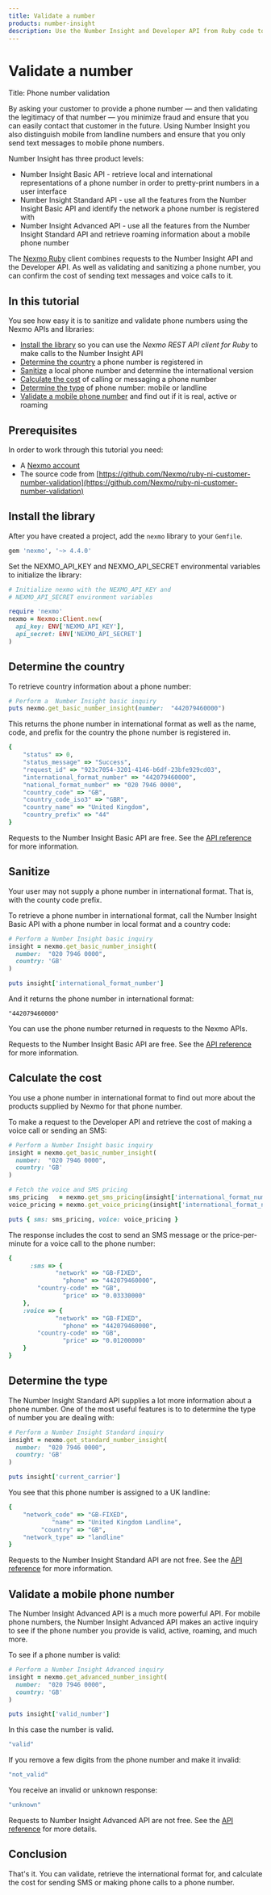```yaml
---
title: Validate a number
products: number-insight
description: Use the Number Insight and Developer API from Ruby code to validate, sanitize and determine the cost to call or message a number.
---
```


# Validate a number

Title: Phone number validation

By asking your customer to provide a phone number — and then validating the legitimacy of that number — you minimize fraud and ensure that you can easily contact that customer in the future. Using Number Insight you also distinguish mobile from landline numbers and ensure that you only send text messages to mobile phone numbers.

Number Insight has three product levels:

* Number Insight Basic API - retrieve local and international representations of a phone number in order to pretty-print numbers in a user interface
* Number Insight Standard API - use all the features from the Number Insight Basic API and identify the network a phone number is registered with
* Number Insight Advanced API - use all the features from the Number Insight Standard API and retrieve roaming information about a mobile phone number

The [Nexmo Ruby](http://github.com/nexmo/nexmo-ruby) client combines requests to the Number Insight API and the Developer API. As well as validating and sanitizing a phone number, you can confirm the cost of sending text messages and voice calls to it.

## In this tutorial

You see how easy it is to sanitize and validate phone numbers using the Nexmo APIs and libraries:

* [Install the library](#install-the-library) so you can use the *Nexmo REST API client for Ruby* to make calls to the Number Insight API
* [Determine the country](#determine-the-country) a phone number is registered in
* [Sanitize](#sanitize) a local phone number and determine the international version
* [Calculate the cost](#calculate-cost) of calling or messaging a phone number
* [Determine the type](#determine-the-type) of phone number: mobile or landline
* [Validate a mobile phone number](#validate-a-number) and find out if it is real, active or roaming

## Prerequisites

In order to work through this tutorial you need:

* A [Nexmo account](https://dashboard.nexmo.com/sign-up)
* The source code from [https://github.com/Nexmo/ruby-ni-customer-number-validation](https://github.com/Nexmo/ruby-ni-customer-number-validation)

## Install the library

After you have created a project, add the `nexmo` library to your `Gemfile`.

````ruby
gem 'nexmo', '~> 4.4.0'
````

Set the NEXMO_API_KEY and NEXMO_API_SECRET environmental variables to initialize the library:

````ruby
# Initialize nexmo with the NEXMO_API_KEY and
# NEXMO_API_SECRET environment variables

require 'nexmo'
nexmo = Nexmo::Client.new(
  api_key: ENV['NEXMO_API_KEY'],
  api_secret: ENV['NEXMO_API_SECRET']
)
````

## Determine the country

To retrieve country information about a phone number:

````ruby
# Perform a  Number Insight basic inquiry
puts nexmo.get_basic_number_insight(number:  "442079460000")
````


This returns the phone number in international format as well as the name, code, and prefix for the country the phone number is registered in.

````ruby
{
    "status" => 0,
    "status_message" => "Success",
    "request_id" => "923c7054-3201-4146-b6df-23bfe929cd03",
    "international_format_number" => "442079460000",
    "national_format_number" => "020 7946 0000",
    "country_code" => "GB",
    "country_code_iso3" => "GBR",
    "country_name" => "United Kingdom",
    "country_prefix" => "44"
}
````

Requests to the Number Insight Basic API are free. See the [API reference](/api/number-insight) for more information.


## Sanitize

Your user may not supply a phone number in international format. That is, with the county code prefix.

To retrieve a phone number in international format, call the Number Insight Basic API with a phone number in local format and a country code:

````ruby
# Perform a Number Insight basic inquiry
insight = nexmo.get_basic_number_insight(
  number:  "020 7946 0000",
  country: 'GB'
)

puts insight['international_format_number']
````

And it returns the phone number in international format:

````
"442079460000"
````

You can use the phone number returned in requests to the Nexmo APIs.

Requests to the Number Insight Basic API are free. See the [API reference](/api/number-insight) for more information.

## Calculate the cost

You use a phone number in international format to find out more about the products supplied by Nexmo for that phone number.

To make a request to the Developer API and retrieve the cost of making a voice call or sending an SMS:

````ruby
# Perform a Number Insight basic inquiry
insight = nexmo.get_basic_number_insight(
  number:  "020 7946 0000",
  country: 'GB'
)

# Fetch the voice and SMS pricing
sms_pricing   = nexmo.get_sms_pricing(insight['international_format_number'])
voice_pricing = nexmo.get_voice_pricing(insight['international_format_number'])

puts { sms: sms_pricing, voice: voice_pricing }
````

The response includes the cost to send an SMS message or the price-per-minute for a voice call to the phone number:

````ruby
{
      :sms => {
             "network" => "GB-FIXED",
               "phone" => "442079460000",
        "country-code" => "GB",
               "price" => "0.03330000"
    },
    :voice => {
             "network" => "GB-FIXED",
               "phone" => "442079460000",
        "country-code" => "GB",
               "price" => "0.01200000"
    }
}
````

<!--
TODO: reactivate when API docs migrated:
  See the (link: tools/developer-api/account-pricing text: API reference) for more information about the Developer API.
-->

## Determine the type

The Number Insight Standard API supplies a lot more information about a phone number. One of the most useful features is to to determine the type of number you are dealing with:

````ruby
# Perform a Number Insight Standard inquiry
insight = nexmo.get_standard_number_insight(
  number:  "020 7946 0000",
  country: 'GB'
)

puts insight['current_carrier']
````

You see that this phone number is assigned to a UK landline:

````ruby
{
    "network_code" => "GB-FIXED",
            "name" => "United Kingdom Landline",
         "country" => "GB",
    "network_type" => "landline"
}
````
Requests to the Number Insight Standard API are not free. See the [API reference](/api/number-insight) for more information.

## Validate a mobile phone number

The Number Insight Advanced API is a much more powerful API. For mobile phone numbers, the Number Insight Advanced API makes an active inquiry to see if the phone number you provide is valid, active, roaming, and much more.

To see if a phone number is valid:

````ruby
# Perform a Number Insight Advanced inquiry
insight = nexmo.get_advanced_number_insight(
  number:  "020 7946 0000",
  country: 'GB'
)

puts insight['valid_number']
````

In this case the number is valid.

````ruby
"valid"
````

If you remove a few digits from the phone number and make it invalid:

````ruby
"not_valid"
````

You receive an invalid or unknown response:

````ruby
"unknown"
````

Requests to Number Insight Advanced API are not free. See the [API reference](/api/number-insight) for more details.

## Conclusion

That's it. You can validate, retrieve the international format for, and calculate the cost for sending SMS or making phone calls to a phone number.
